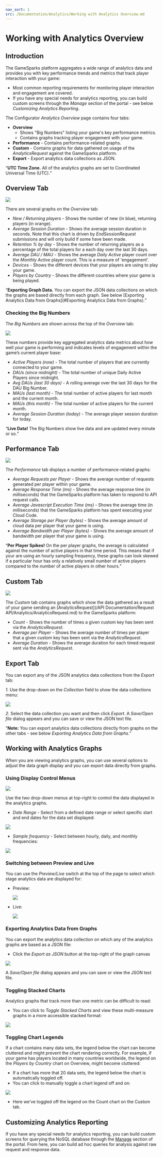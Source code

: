 ```yaml
---
nav_sort: 1
src: /Documentation/Analytics/Working with Analytics Overview.md
---
```


# Working with Analytics Overview

## Introduction

The GameSparks platform aggregates a wide range of analytics data and provides you with key performance trends and metrics that track player interaction with your game:
* Most common reporting requirements for monitoring player interaction and engagement are covered.
* If you have any special needs for analytics reporting, you can build custom screens through the *Manage* section of the portal - see below *Customizing Analytics Reporting*.

The Configurator *Analytics Overview* page contains four tabs:
* **Overview**
  * Shows "Big Numbers" listing your game's key performance metrics.
  * Contains graphs tracking player engagement with your game.
* **Performance** - Contains performance-related graphs.
* **Custom** - Contains graphs for data gathered on usage of the *AnalyticsRequest* against the GameSparks platform.
* **Export** - Export analytics data collections as JSON.

<q>**UTC Time Zone.** All of the analytics graphs are set to Coordinated Universal Time (UTC).</q>

## Overview Tab

![](img/Analytics/17.png)

There are several graphs on the *Overview* tab:

  * *New / Returning players* - Shows the number of new (in blue), returning players (in orange).
  * *Average Session Duration* - Shows the average session duration in seconds. Note that this chart is driven by *EndSessionRequest* submissions and will only build if some have been made.
  * *Retention % by day* - Shows the number of returning players as a percentage of the total players for a each day over the last 30 days.
  * *Average DAU / MAU* - Shows the average *Daily Active* player count over the *Monthly Active* player count. This is a measure of 'engagement'.
  * *Devices* - Shows the different devices that your players are using to play your game.
  * *Players by Country* - Shows the different countries where your game is being played.

<q>**Exporting Graph Data.** You can export the JSON data collections on which the graphs are based directly from each graph. See below [Exporting Analytics Data from Graphs](#Exporting Analytics Data from Graphs).</Q>

### Checking the Big Numbers

The *Big Numbers* are shown across the top of the *Overview* tab:

![](img/Analytics/18.png)

These numbers provide key aggregated analytics data metrics about how well your game is performing and indicates levels of engagement within the game’s current player base:

  * *Active Players (now)* - The total number of players that are currently connected to your game.
  * *DAUs (since midnight)* - The total number of unique Daily Active Players since midnight.
  * *Avg DAUs (last 30 days)* - A rolling average over the last 30 days for the DAU Big Number.
  * *MAUs (last month)* - The total number of active players for last month and the current month.
  * *MAUs (this month)* - The total number of active players for the current month.
  * *Average Session Duration (today)* - The average player session duration for today.

<q>**Live Data!** The Big Numbers show live data and are updated every minute or so.</q>

## Performance Tab

![](img/Analytics/19.png)

The *Performance* tab displays a number of performance-related graphs:

  * *Average Requests per Player* - Shows the average number of requests generated per player within your game.
  * *Average Response Time (ms)* - Shows the average response time (in milliseconds) that the GameSparks platform has taken to respond to API request calls.
  * *Average Javascript Execution Time (ms)* - Shows the average time (in milliseconds) that the GameSparks platform has spent executing your Cloud Code.
  * *Average Storage per Player (bytes)* - Shows the average amount of cloud data per player that your game is using.
  * *Average Bandwidth per Player (bytes)* - Shows the average amount of bandwidth per player that your game is using.

<q>**Per Player Spikes!** On the per player graphs, the average is calculated against the number of active players in that time period. This means that if your are using an hourly sampling frequency, these graphs can look skewed if a particular hour has only a relatively small number of active players compared to the number of active players in other hours.</q>

## Custom Tab

![](img/Analytics/27.png)

 The *Custom* tab contains graphs which show the data gathered as a result of your game sending an [AnalyticsRequest](/API Documentation/Request API/Analytics/AnalyticsRequest.md) to the GameSparks platform:

  * *Count* - Shows the number of times a given custom key has been sent via the *AnalyticsRequest*.
  * *Average per Player* - Shows the average number of times per player that a given custom key has been sent via the *AnalyticsRequest*.
  * *Average Duration* - Shows the average duration for each timed request sent via the *AnalyticsRequest*.

## Export Tab

You can export any of the JSON analytics data collections from the *Export* tab:

*1.* Use the drop-down on the *Collection* field to show the data collections menu:

![](img/Analytics/20.png)


*2.* Select the data collection you want and then click *Export*. A *Save/Open file* dialog appears and you can save or view the JSON text file.

<q>**Note:** You can export analytics data collections directly from graphs on the other tabs - see below *Exporting Analytics Data from Graphs*.</q>

## Working with Analytics Graphs

When you are viewing analytics graphs, you can use several options to adjust the data graph display and you can export data directly from graphs.

### Using Display Control Menus

![](img/Analytics/21.png)

Use the two drop-down menus at top-right to control the data displayed in the analytics graphs.

  * *Date Range* - Select from a defined date range or select specific start and end dates for the data set displayed:

  ![](img/Analytics/22.png)

  * *Sample frequency* - Select between hourly, daily, and monthly frequencies:

  ![](img/Analytics/23.png)

### Switching between Preview and Live

You can use the *Preview/Live* switch at the top of the page to select which stage analytics data are displayed for:
* Preview:

  ![](img/Analytics/24.png)

* Live:

  ![](img/Analytics/24A.png)


### Exporting Analytics Data from Graphs

You can export the analytics data collection on which any of the analytics graphs are based as a JSON file:
* Click the *Export as JSON* button at the top-right of the graph canvas

![](img/Analytics/25.png)

A *Save/Open file* dialog appears and you can save or view the JSON text file.

### Toggling Stacked Charts

Analytics graphs that track more than one metric can be difficult to read:
* You can click to *Toggle Stacked Charts* and view these multi-measure graphs in a more accessible stacked format:

![](img/Analytics/26.png)

### Toggling Chart Legends

If a chart contains many data sets, the legend below the chart can become cluttered and might prevent the chart rendering correctly. For example, if your game has players located in many countries worldwide, the legend on the *Players by Country* chart on Overview, might become cluttered:
* If a chart has more that 20 data sets, the legend below the chart is automatically toggled off.
* You can click to manually toggle a chart legend off and on:

![](img/Analytics/28.png)

* Here we've toggled off the legend on the Count chart on the Custom tab.

## Customizing Analytics Reporting

If you have any special needs for analytics reporting, you can build custom screens for querying the NoSQL database through the [Manage](/Documentation/Manage/README.md) section of the portal. From here, you can build ad hoc queries for analysis against raw request and response data.
